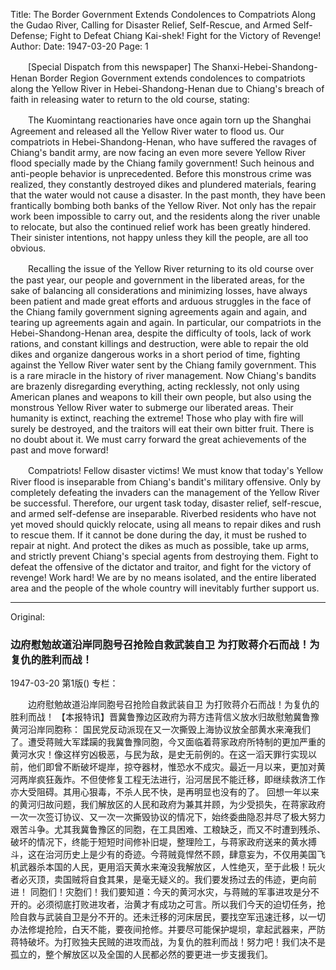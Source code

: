 Title: The Border Government Extends Condolences to Compatriots Along the Gudao River, Calling for Disaster Relief, Self-Rescue, and Armed Self-Defense; Fight to Defeat Chiang Kai-shek! Fight for the Victory of Revenge!
Author:
Date: 1947-03-20
Page: 1

　　[Special Dispatch from this newspaper] The Shanxi-Hebei-Shandong-Henan Border Region Government extends condolences to compatriots along the Yellow River in Hebei-Shandong-Henan due to Chiang's breach of faith in releasing water to return to the old course, stating:

　　The Kuomintang reactionaries have once again torn up the Shanghai Agreement and released all the Yellow River water to flood us. Our compatriots in Hebei-Shandong-Henan, who have suffered the ravages of Chiang's bandit army, are now facing an even more severe Yellow River flood specially made by the Chiang family government! Such heinous and anti-people behavior is unprecedented. Before this monstrous crime was realized, they constantly destroyed dikes and plundered materials, fearing that the water would not cause a disaster. In the past month, they have been frantically bombing both banks of the Yellow River. Not only has the repair work been impossible to carry out, and the residents along the river unable to relocate, but also the continued relief work has been greatly hindered. Their sinister intentions, not happy unless they kill the people, are all too obvious.

　　Recalling the issue of the Yellow River returning to its old course over the past year, our people and government in the liberated areas, for the sake of balancing all considerations and minimizing losses, have always been patient and made great efforts and arduous struggles in the face of the Chiang family government signing agreements again and again, and tearing up agreements again and again. In particular, our compatriots in the Hebei-Shandong-Henan area, despite the difficulty of tools, lack of work rations, and constant killings and destruction, were able to repair the old dikes and organize dangerous works in a short period of time, fighting against the Yellow River water sent by the Chiang family government. This is a rare miracle in the history of river management. Now Chiang's bandits are brazenly disregarding everything, acting recklessly, not only using American planes and weapons to kill their own people, but also using the monstrous Yellow River water to submerge our liberated areas. Their humanity is extinct, reaching the extreme! Those who play with fire will surely be destroyed, and the traitors will eat their own bitter fruit. There is no doubt about it. We must carry forward the great achievements of the past and move forward!

　　Compatriots! Fellow disaster victims! We must know that today's Yellow River flood is inseparable from Chiang's bandit's military offensive. Only by completely defeating the invaders can the management of the Yellow River be successful. Therefore, our urgent task today, disaster relief, self-rescue, and armed self-defense are inseparable. Riverbed residents who have not yet moved should quickly relocate, using all means to repair dikes and rush to rescue them. If it cannot be done during the day, it must be rushed to repair at night. And protect the dikes as much as possible, take up arms, and strictly prevent Chiang's special agents from destroying them. Fight to defeat the offensive of the dictator and traitor, and fight for the victory of revenge! Work hard! We are by no means isolated, and the entire liberated area and the people of the whole country will inevitably further support us.



<hr /> 

Original: 


### 边府慰勉故道沿岸同胞号召抢险自救武装自卫  为打败蒋介石而战！为复仇的胜利而战！

1947-03-20
第1版()
专栏：

　　边府慰勉故道沿岸同胞号召抢险自救武装自卫
    为打败蒋介石而战！为复仇的胜利而战！
    【本报特讯】晋冀鲁豫边区政府为蒋方违背信义放水归故慰勉冀鲁豫黄河沿岸同胞称：
    国民党反动派现在又一次撕毁上海协议放全部黄水来淹我们了。遭受蒋贼大军蹂躏的我冀鲁豫同胞，今又面临着蒋家政府所特制的更加严重的黄河水灾！像这样穷凶极恶，与民为敌，是史无前例的。在这一滔天罪行实现以前，他们即曾不断破坏堤岸，掠夺器材，惟恐水不成灾。最近一月以来，更加对黄河两岸疯狂轰炸。不但使修复工程无法进行，沿河居民不能迁移，即继续救济工作亦大受阻碍。其用心狠毒，不杀人民不快，是再明显也没有的了。
    回想一年以来的黄河归故问题，我们解放区的人民和政府为兼其并顾，为少受损失，在蒋家政府一次一次签订协议、又一次一次撕毁协议的情况下，始终委曲隐忍并尽了极大努力艰苦斗争。尤其我冀鲁豫区的同胞，在工具困难、工粮缺乏，而又不时遭到残杀、破坏的情况下，终能于短短时间修补旧堤，整理险工，与蒋家政府送来的黄水搏斗，这在治河历史上是少有的奇迹。今蒋贼竟悍然不顾，肆意妄为，不仅用美国飞机武器杀本国的人民，更用滔天黄水来淹没我解放区，人性绝灭，至于此极！玩火者必灭顶，卖国贼将自食其果，是毫无疑义的。我们要发扬过去的伟迹，更向前进！
    同胞们！灾胞们！我们要知道：今天的黄河水灾，与蒋贼的军事进攻是分不开的。必须彻底打败进攻者，治黄才有成功之可言。所以我们今天的迫切任务，抢险自救与武装自卫是分不开的。还未迁移的河床居民，要找空军迅速迁移，以一切办法修堤抢险，白天不能，要夜间抢修。并要尽可能保护堤坝，拿起武器来，严防蒋特破坏。为打败独夫民贼的进攻而战，为复仇的胜利而战！努力吧！我们决不是孤立的，整个解放区以及全国的人民都必然的要更进一步支援我们。
